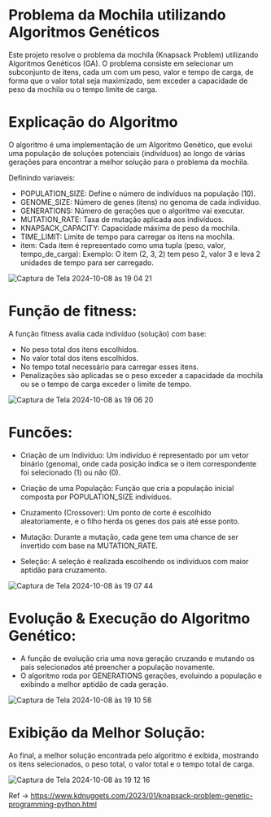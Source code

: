 # Problema da Mochila utilizando Algoritmos Genéticos
Este projeto resolve o problema da mochila (Knapsack Problem) utilizando Algoritmos Genéticos (GA). O problema consiste em selecionar um subconjunto de itens, cada um com um peso, valor e tempo de carga, de forma que o valor total seja maximizado, sem exceder a capacidade de peso da mochila ou o tempo limite de carga.

# Explicação do Algoritmo
O algoritmo é uma implementação de um Algoritmo Genético, que evolui uma população de soluções potenciais (indivíduos) ao longo de várias gerações para encontrar a melhor solução para o problema da mochila.

Definindo variaveis:
- POPULATION_SIZE: Define o número de indivíduos na população (10).
- GENOME_SIZE: Número de genes (itens) no genoma de cada indivíduo.
- GENERATIONS: Número de gerações que o algoritmo vai executar.
- MUTATION_RATE: Taxa de mutação aplicada aos indivíduos.
- KNAPSACK_CAPACITY: Capacidade máxima de peso da mochila.
- TIME_LIMIT: Limite de tempo para carregar os itens na mochila.
- item: Cada item é representado como uma tupla (peso, valor, tempo_de_carga): Exemplo: O item (2, 3, 2) tem peso 2, valor 3 e leva 2 unidades de tempo para ser carregado.

![Captura de Tela 2024-10-08 às 19 04 21](https://github.com/user-attachments/assets/8c2e7fa1-2597-43b5-a23b-fe8ecaf3f57b)

# Função de fitness:
A função fitness avalia cada indivíduo (solução) com base:

- No peso total dos itens escolhidos.
- No valor total dos itens escolhidos.
- No tempo total necessário para carregar esses itens.
- Penalizações são aplicadas se o peso exceder a capacidade da mochila ou se o tempo de carga exceder o limite de tempo.

![Captura de Tela 2024-10-08 às 19 06 20](https://github.com/user-attachments/assets/ef91dc7d-461b-489d-91b8-95f808d56dbe)

# Funcões:

- Criação de um Indivíduo: Um indivíduo é representado por um vetor binário (genoma), onde cada posição indica se o item correspondente foi selecionado (1) ou não (0).

- Criação de uma População: Função que cria a população inicial composta por POPULATION_SIZE indivíduos.

- Cruzamento (Crossover): Um ponto de corte é escolhido aleatoriamente, e o filho herda os genes dos pais até esse ponto.

- Mutação: Durante a mutação, cada gene tem uma chance de ser invertido com base na MUTATION_RATE.

- Seleção: A seleção é realizada escolhendo os indivíduos com maior aptidão para cruzamento.

![Captura de Tela 2024-10-08 às 19 07 44](https://github.com/user-attachments/assets/9ac5698a-2c85-4e7c-b488-849cf459f376)

# Evolução & Execução do Algoritmo Genético:
  - A função de evolução cria uma nova geração cruzando e mutando os pais selecionados até preencher a população novamente.
  - O algoritmo roda por GENERATIONS gerações, evoluindo a população e exibindo a melhor aptidão de cada geração.

![Captura de Tela 2024-10-08 às 19 10 58](https://github.com/user-attachments/assets/abec3812-c1dd-4d93-91e0-99a9fcf9a6c5)

# Exibição da Melhor Solução:

Ao final, a melhor solução encontrada pelo algoritmo é exibida, mostrando os itens selecionados, o peso total, o valor total e o tempo total de carga.

![Captura de Tela 2024-10-08 às 19 12 16](https://github.com/user-attachments/assets/4eb7e51f-2bc8-40ff-b321-f22626859dbe)

Ref -> https://www.kdnuggets.com/2023/01/knapsack-problem-genetic-programming-python.html


